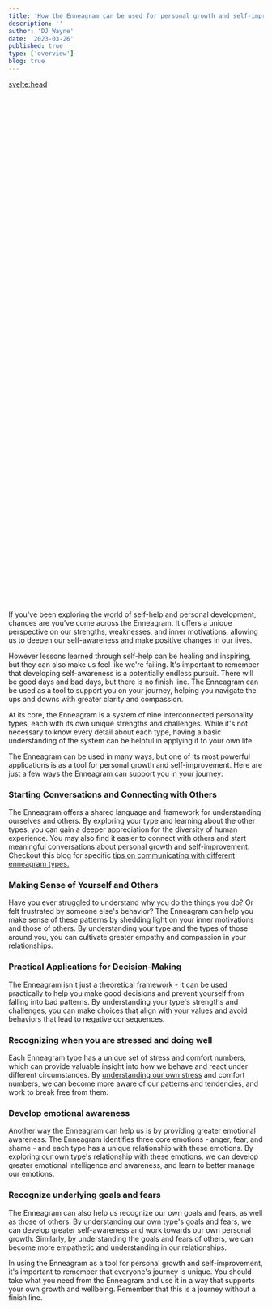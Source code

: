 ```yaml
---
title: 'How the Enneagram can be used for personal growth and self-improvement'
description: ''
author: 'DJ Wayne'
date: '2023-03-26'
published: true
type: ['overview']
blog: true
---
```


<svelte:head>

  <meta property="og:image" content="https://9takes.com/blogs/self-development.webp" />
</svelte:head>
<script>
	import  PopCard  from "../../lib/components/atoms/PopCard.svelte";
</script>
<div
	style="display: flex;
    justify-content: center;
	height: 100vh;
	max-height: 1000px;"
>
	<PopCard
		image={`/blogs/self-development.webp`}
		showIcon={false}
		text=""
		subtext=""
	/>
</div>

If you've been exploring the world of self-help and personal development, chances are you've come across the Enneagram. It offers a unique perspective on our strengths, weaknesses, and inner motivations, allowing us to deepen our self-awareness and make positive changes in our lives.

However lessons learned through self-help can be healing and inspiring, but they can also make us feel like we're failing. It's important to remember that developing self-awareness is a potentially endless pursuit. There will be good days and bad days, but there is no finish line. The Enneagram can be used as a tool to support you on your journey, helping you navigate the ups and downs with greater clarity and compassion.

At its core, the Enneagram is a system of nine interconnected personality types, each with its own unique strengths and challenges. While it's not necessary to know every detail about each type, having a basic understanding of the system can be helpful in applying it to your own life.

The Enneagram can be used in many ways, but one of its most powerful applications is as a tool for personal growth and self-improvement. Here are just a few ways the Enneagram can support you in your journey:

### Starting Conversations and Connecting with Others

The Enneagram offers a shared language and framework for understanding ourselves and others. By exploring your type and learning about the other types, you can gain a deeper appreciation for the diversity of human experience. You may also find it easier to connect with others and start meaningful conversations about personal growth and self-improvement. Checkout this blog for specific <a href="communication-tips">tips on communicating with different enneagram types.</a>

### Making Sense of Yourself and Others

Have you ever struggled to understand why you do the things you do? Or felt frustrated by someone else's behavior? The Enneagram can help you make sense of these patterns by shedding light on your inner motivations and those of others. By understanding your type and the types of those around you, you can cultivate greater empathy and compassion in your relationships.

### Practical Applications for Decision-Making

The Enneagram isn't just a theoretical framework - it can be used practically to help you make good decisions and prevent yourself from falling into bad patterns. By understanding your type's strengths and challenges, you can make choices that align with your values and avoid behaviors that lead to negative consequences.

### Recognizing when you are stressed and doing well

Each Enneagram type has a unique set of stress and comfort numbers, which can provide valuable insight into how we behave and react under different circumstances. By <a href="stress-number">understanding our own stress</a> and comfort numbers, we can become more aware of our patterns and tendencies, and work to break free from them.

### Develop emotional awareness

Another way the Enneagram can help us is by providing greater emotional awareness. The Enneagram identifies three core emotions - anger, fear, and shame - and each type has a unique relationship with these emotions. By exploring our own type's relationship with these emotions, we can develop greater emotional intelligence and awareness, and learn to better manage our emotions.

### Recognize underlying goals and fears

The Enneagram can also help us recognize our own goals and fears, as well as those of others. By understanding our own type's goals and fears, we can develop greater self-awareness and work towards our own personal growth. Similarly, by understanding the goals and fears of others, we can become more empathetic and understanding in our relationships.

In using the Enneagram as a tool for personal growth and self-improvement, it's important to remember that everyone's journey is unique. You should take what you need from the Enneagram and use it in a way that supports your own growth and wellbeing. Remember that this is a journey without a finish line.

<div>
<script type="application/ld+json">
{
  "@type": "http://schema.org/BlogPosting",
  "http://schema.org/articleBody": "If you’ve been exploring the world of self-help and personal development, chances are you’ve come across the Enneagram. It offers a unique perspective on our strengths, weaknesses, and inner motivations, allowing us to deepen our self-awareness and make positive changes in our lives. However lessons learned through self-help can be healing and inspiring, but they can also make us feel like we’re failing. It’s important to remember that developing self-awareness is a potentially endless pursuit. There will be good days and bad days, but there is no finish line. The Enneagram can be used as a tool to support you on your journey, helping you navigate the ups and downs with greater clarity and compassion. At its core, the Enneagram is a system of nine interconnected personality types, each with its own unique strengths and challenges. While it’s not necessary to know every detail about each type, having a basic understanding of the system can be helpful in applying it to your own life. The Enneagram can be used in many ways, but one of its most powerful applications is as a tool for personal growth and self-improvement. Here are just a few ways the Enneagram can support you in your journey: Starting Conversations and Connecting with Others, Making Sense of Yourself and Others, Practical Applications for Decision-Making, Recognizing when you are stressed and doing well, Develop emotional awareness, Recognize underlying goals and fears. In using the Enneagram as a tool for personal growth and self-improvement, it’s important to remember that everyone’s journey is unique. You should take what you need from the Enneagram and use it in a way that supports your own growth and wellbeing. Remember that this is a journey without a finish line.",
  "http://schema.org/author": {
    "@type": "http://schema.org/Person",
    "http://schema.org/name": "DJ Wayne"
  },
  "http://schema.org/dateModified": {
    "@type": "http://schema.org/Date",
    "@value": "2023-03-25"
  },
  "http://schema.org/datePublished": {
    "@type": "http://schema.org/Date",
    "@value": "2023-03-25"
  },
  "http://schema.org/description": "Learn how the Enneagram can help you deepen your self-awareness and make positive changes in your life. Discover its practical applications for decision-making, emotional awareness, recognizing underlying goals and fears, and more.",
  "http://schema.org/headline": "How the Enneagram can be used for personal growth and self-improvement",
  "http://schema.org/image": {
    "@type": "http://schema.org/ImageObject",
    "http://schema.org/height": 800,
    "http://schema.org/url": {
      "@id": "https://9takes.com/blogs/self-development.webp"
    },
    "http://schema.org/width": 1200
  },
  "http://schema.org/keywords": "Enneagram, personal growth, self-improvement, decision-making, emotional awareness, goals, fears, self-awareness, compassion, empathy, relationships",
  "http://schema.org/mainEntityOfPage": {
    "@id": "https://9takes.com/blog/enneagram/self-development",
    "@type": "http://schema.org/WebPage"
  },
  "http://schema.org/publisher": {
    "@type": "http://schema.org/Organization",
    "http://schema.org/logo": {
      "@type": "http://schema.org/ImageObject",
      "http://schema.org/url": {
        "@id": "https://9takes.com/enneagram.svg"
      }
    },
    "http://schema.org/name": "9Takes"
  }
}
</script>

</div>
